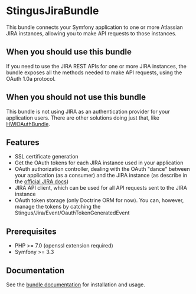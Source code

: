 # StingusJiraBundle
This bundle connects your Symfony application to one or more Atlassian JIRA instances, allowing you to make API requests
to those instances.

## When you should use this bundle
If you need to use the JIRA REST APIs for one or more JIRA instances, the bundle exposes all the methods needed to
make API requests, using the OAuth 1.0a protocol.

## When you should not use this bundle
This bundle is not using JIRA as an authentication provider for your application users. There are other solutions doing
just that, like [HWIOAuthBundle](https://github.com/hwi/HWIOAuthBundle).

## Features
- SSL certificate generation
- Get the OAuth tokens for each JIRA instance used in your application
- OAuth authorization controller, dealing with the OAuth "dance" between your application (as a consumer) and the JIRA
instance (as describe in the [official JIRA docs](https://developer.atlassian.com/cloud/jira/platform/jira-rest-api-oauth-authentication/))
- JIRA API client, which can be used for all API requests sent to the JIRA instance
- OAuth token storage (only Doctrine ORM for now). You can, however, manage the tokens by catching the
Stingus/Jira/Event/OauthTokenGeneratedEvent

## Prerequisites
- PHP >= 7.0 (openssl extension required)
- Symfony >= 3.3

## Documentation
See the [bundle documentation](https://github.com/stingus/StingusJiraBundle/blob/master/Resources/doc/index.rst)
for installation and usage.
